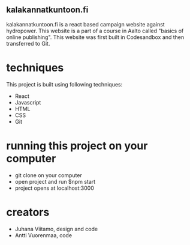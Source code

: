 ## kalakannatkuntoon.fi

kalakannatkuntoon.fi is a react based campaign website against hydropower. This website is a part of a course in Aalto called "basics of online publishing". This website was first built in Codesandbox and then transferred to Git.

# techniques

This project is built using following techniques:

- React
- Javascript
- HTML
- CSS
- Git

# running this project on your computer

- git clone on your computer
- open project and run $npm start
- project opens at localhost:3000

# creators

- Juhana Viitamo, design and code
- Antti Vuorenmaa, code